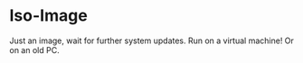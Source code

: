# Iso-Image
Just an image, wait for further system updates.
Run on a virtual machine! Or on an old PC.
